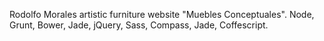 Rodolfo Morales artistic furniture website "Muebles Conceptuales".
Node, Grunt, Bower, Jade, jQuery, Sass, Compass, Jade, Coffescript.